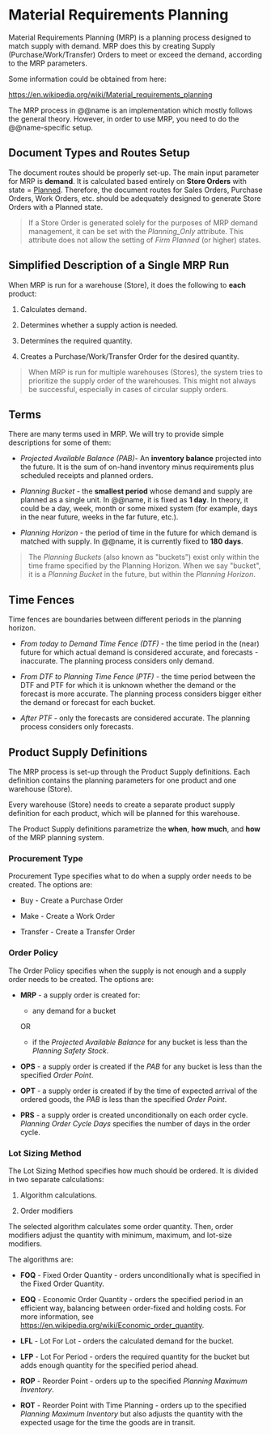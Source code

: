 # Material Requirements Planning

Material Requirements Planning (MRP) is a planning process designed to match supply with demand. MRP does this by creating Supply (Purchase/Work/Transfer) Orders to meet or exceed the demand, according to the MRP parameters.

Some information could be obtained from here:

https://en.wikipedia.org/wiki/Material_requirements_planning

The MRP process in @@name is an implementation which mostly follows the general theory. However, in order to use MRP, you need to do the @@name-specific setup.

## Document Types and Routes Setup

The document routes should be properly set-up. The main input parameter for MRP is <b>demand</b>. It is calculated based entirely on <b>Store Orders</b> with state = [Planned](https://github.com/ErpNetDocs/tech/blob/362feb42dff42c7bb6ce84d5bcde14d1afdc6ddb/advanced/documents/document-states.md). Therefore, the document routes for Sales Orders, Purchase Orders, Work Orders, etc. should be adequately designed to generate Store Orders with a Planned state.

> If a Store Order is generated solely for the purposes of MRP demand management, it can be set with the <i>Planning_Only</i> attribute. This attribute does not allow the setting of <i>Firm Planned</i> (or higher) states.

## Simplified Description of a Single MRP Run

When MRP is run for a warehouse (Store), it does the following to <b>each</b> product:

1. Calculates demand.

2. Determines whether a supply action is needed.

3. Determines the required quantity.

4. Creates a Purchase/Work/Transfer Order for the desired quantity.

> When MRP is run for multiple warehouses (Stores), the system tries to prioritize the supply order of the warehouses. This might not always be successful, especially in cases of circular supply orders.

## Terms

There are many terms used in MRP. We will try to provide simple descriptions for some of them:

- <i>Projected Available Balance (PAB)</i>- An <b>inventory balance</b> projected into the future. It is the sum of on-hand inventory minus requirements plus scheduled receipts and planned orders.

- <i>Planning Bucket</i> - the <b>smallest period</b> whose demand and supply are planned as a single unit. In @@name, it is fixed as <b>1 day</b>. In theory, it could be a day, week, month or some mixed system (for example, days in the near future, weeks in the far future, etc.).

- <i>Planning Horizon</i> - the period of time in the future for which demand is matched with supply. In @@name, it is currently fixed to <b>180 days</b>.

> The <i>Planning Buckets</i> (also known as "buckets") exist only within the time frame specified by the Planning Horizon. When we say "bucket", it is a <i>Planning Bucket</i> in the future, but within the <i>Planning Horizon</i>.

## Time Fences

Time fences are boundaries between different periods in the planning horizon.

- <i>From today to Demand Time Fence (DTF)</i> - the time period in the (near) future for which actual demand is considered accurate, and forecasts - inaccurate.
The planning process considers only demand.

- <i>From DTF to Planning Time Fence (PTF)</i> - the time period between the DTF and PTF for which it is unknown whether the demand or the forecast is more accurate.
The planning process considers bigger either the demand or forecast for each bucket.

- <i>After PTF</i> - only the forecasts are considered accurate.
The planning process considers only forecasts.

## Product Supply Definitions

The MRP process is set-up through the Product Supply definitions. Each definition contains the planning parameters for one product and one warehouse (Store).

Every warehouse (Store) needs to create a separate product supply definition for each product, which will be planned for this warehouse.

The Product Supply definitions parametrize the <b>when</b>, <b>how much</b>, and <b>how</b> of the MRP planning system.

### Procurement Type

Procurement Type specifies what to do when a supply order needs to be created. The options are:

- Buy - Create a Purchase Order

- Make - Create a Work Order

- Transfer - Create a Transfer Order

### Order Policy

The Order Policy specifies when the supply is not enough and a supply order needs to be created. The options are:

- <b>MRP</b> - a supply order is created for:

    - any demand for a bucket
      
     OR
     
    - if the <i>Projected Available Balance</i> for any bucket is less than the <i>Planning Safety Stock</i>.
      
- <b>OPS</b> - a supply order is created if the <i>PAB</i> for any bucket is less than the specified <i>Order Point</i>.

- <b>OPT</b> - a supply order is created if by the time of expected arrival of the ordered goods, the <i>PAB</i> is less than the specified <i>Order Point</i>.

- <b>PRS</b> - a supply order is created unconditionally on each order cycle. <i>Planning Order Cycle Days</i> specifies the number of days in the order cycle.

### Lot Sizing Method

The Lot Sizing Method specifies how much should be ordered. It is divided in two separate calculations:

1. Algorithm calculations.

2. Order modifiers

The selected algorithm calculates some order quantity. Then, order modifiers adjust the quantity with minimum, maximum, and lot-size modifiers.

The algorithms are:

- <b>FOQ</b> - Fixed Order Quantity - orders unconditionally what is specified in the Fixed Order Quantity.

- <b>EOQ</b> - Economic Order Quantity - orders the specified period in an efficient way, balancing between order-fixed and holding costs. For more information, see https://en.wikipedia.org/wiki/Economic_order_quantity.

- <b>LFL</b> - Lot For Lot - orders the calculated demand for the bucket.

- <b>LFP</b> - Lot For Period - orders the required quantity for the bucket but adds enough quantity for the specified period ahead.

- <b>ROP</b> - Reorder Point - orders up to the specified <i>Planning Maximum Inventory</i>.

- <b>ROT</b> - Reorder Point with Time Planning - orders up to the specified <i>Planning Maximum Inventory</i> but also adjusts the quantity with the expected usage for the time the goods are in transit.

